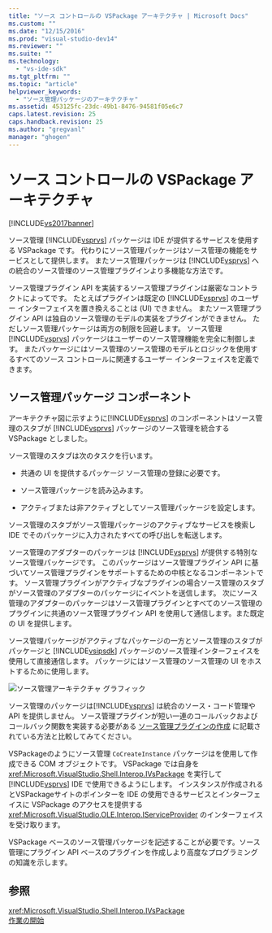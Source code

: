 ```yaml
---
title: "ソース コントロールの VSPackage アーキテクチャ | Microsoft Docs"
ms.custom: ""
ms.date: "12/15/2016"
ms.prod: "visual-studio-dev14"
ms.reviewer: ""
ms.suite: ""
ms.technology: 
  - "vs-ide-sdk"
ms.tgt_pltfrm: ""
ms.topic: "article"
helpviewer_keywords: 
  - "ソース管理パッケージのアーキテクチャ"
ms.assetid: 453125fc-23dc-49b1-8476-94581f05e6c7
caps.latest.revision: 25
caps.handback.revision: 25
ms.author: "gregvanl"
manager: "ghogen"
---
```

# ソース コントロールの VSPackage アーキテクチャ
[!INCLUDE[vs2017banner](../../code-quality/includes/vs2017banner.md)]

ソース管理 [!INCLUDE[vsprvs](../../code-quality/includes/vsprvs_md.md)] パッケージは IDE が提供するサービスを使用する VSPackage です。  代わりにソース管理パッケージはソース管理の機能をサービスとして提供します。  またソース管理パッケージは [!INCLUDE[vsprvs](../../code-quality/includes/vsprvs_md.md)] への統合のソース管理のソース管理プラグインより多機能な方法です。  
  
 ソース管理プラグイン API を実装するソース管理プラグインは厳密なコントラクトによってです。  たとえばプラグインは既定の [!INCLUDE[vsprvs](../../code-quality/includes/vsprvs_md.md)] のユーザー インターフェイスを置き換えることは \(UI\) できません。  またソース管理プラグイン API は独自のソース管理のモデルの実装をプラグインができません。  ただしソース管理パッケージは両方の制限を回避します。  ソース管理 [!INCLUDE[vsprvs](../../code-quality/includes/vsprvs_md.md)] パッケージはユーザーのソース管理機能を完全に制御します。  またパッケージにはソース管理のソース管理のモデルとロジックを使用するすべてのソース コントロールに関連するユーザー インターフェイスを定義できます。  
  
## ソース管理パッケージ コンポーネント  
 アーキテクチャ図に示すように[!INCLUDE[vsprvs](../../code-quality/includes/vsprvs_md.md)] のコンポーネントはソース管理のスタブが [!INCLUDE[vsprvs](../../code-quality/includes/vsprvs_md.md)] パッケージのソース管理を統合する VSPackage としました。  
  
 ソース管理のスタブは次のタスクを行います。  
  
-   共通の UI を提供するパッケージ ソース管理の登録に必要です。  
  
-   ソース管理パッケージを読み込みます。  
  
-   アクティブまたは非アクティブとしてソース管理パッケージを設定します。  
  
 ソース管理のスタブがソース管理パッケージのアクティブなサービスを検索しIDE でそのパッケージに入力されたすべての呼び出しを転送します。  
  
 ソース管理のアダプターのパッケージは [!INCLUDE[vsprvs](../../code-quality/includes/vsprvs_md.md)] が提供する特別なソース管理パッケージです。  このパッケージはソース管理プラグイン API に基づいてソース管理プラグインをサポートするための中核となるコンポーネントです。  ソース管理プラグインがアクティブなプラグインの場合ソース管理のスタブがソース管理のアダプターのパッケージにイベントを送信します。  次にソース管理のアダプターのパッケージはソース管理プラグインとすべてのソース管理のプラグインに共通のソース管理プラグイン API を使用して通信します。また既定の UI を提供します。  
  
 ソース管理パッケージがアクティブなパッケージの一方とソース管理のスタブがパッケージと [!INCLUDE[vsipsdk](../../extensibility/includes/vsipsdk_md.md)] パッケージのソース管理インターフェイスを使用して直接通信します。  パッケージにはソース管理のソース管理の UI をホストするために使用します。  
  
 ![ソース管理アーキテクチャ グラフィック](../../extensibility/internals/media/vsipsccarch.png "VSIPSCCArch")  
  
 ソース管理のパッケージは[!INCLUDE[vsprvs](../../code-quality/includes/vsprvs_md.md)] は統合のソース・コード管理や API を提供しません。  ソース管理プラグインが短い一連のコールバックおよびコールバック関数を実装する必要がある [ソース管理プラグインの作成](../../extensibility/internals/creating-a-source-control-plug-in.md) に記載されている方法と比較してみてください。  
  
 VSPackageのようにソース管理 `CoCreateInstance` パッケージはを使用して作成できる COM オブジェクトです。  VSPackage では自身を <xref:Microsoft.VisualStudio.Shell.Interop.IVsPackage> を実行して [!INCLUDE[vsprvs](../../code-quality/includes/vsprvs_md.md)] IDE で使用できるようにします。  インスタンスが作成されるとVSPackageサイトのポインターを IDE の使用できるサービスとインターフェイスに VSPackage のアクセスを提供する <xref:Microsoft.VisualStudio.OLE.Interop.IServiceProvider> のインターフェイスを受け取ります。  
  
 VSPackage ベースのソース管理パッケージを記述することが必要です。ソース管理にプラグイン API ベースのプラグインを作成しより高度なプログラミングの知識を示します。  
  
## 参照  
 <xref:Microsoft.VisualStudio.Shell.Interop.IVsPackage>   
 [作業の開始](../../extensibility/internals/getting-started-with-source-control-vspackages.md)